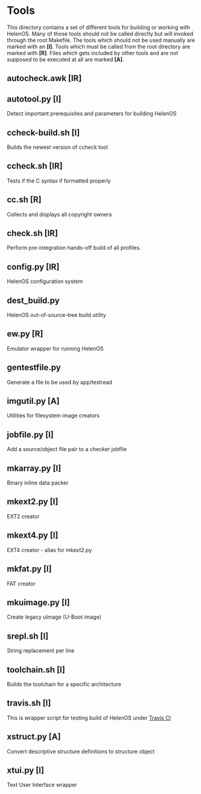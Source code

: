 # Tools

This directory contains a set of different tools for building or working with HelenOS. Many of those tools should not be called directly but will invoked through the root Makefile. The tools which should not be used manually are marked with an **[I]**. Tools which must be called from the root directory are marked with **[R]**. Files which gets included by other tools and are not supposed to be executed at all are marked **[A]**.


## autocheck.awk [IR]



## autotool.py [I]

Detect important prerequisites and parameters for building HelenOS

## ccheck-build.sh [I]

Builds the newest version of ccheck tool

## ccheck.sh [IR]

Tests if the C syntax if formatted properly

## cc.sh [R]

Collects and displays all copyright owners

## check.sh [IR]

Perform pre-integration hands-off build of all profiles.

## config.py [IR]

HelenOS configuration system

## dest_build.py

HelenOS out-of-source-tree build utility

## ew.py [R]

Emulator wrapper for running HelenOS

## gentestfile.py

Generate a file to be used by app/testread

## imgutil.py [A]

Utilities for filesystem image creators

## jobfile.py [I]

Add a source/object file pair to a checker jobfile

## mkarray.py [I]

Binary inline data packer

## mkext2.py [I]

EXT2 creator

## mkext4.py [I]

EXT4 creator - alias for mkext2.py

## mkfat.py [I]

FAT creator

## mkuimage.py [I]

Create legacy uImage (U-Boot image)

## srepl.sh [I]

String replacement per line

## toolchain.sh [I]

Builds the toolchain for a specific architecture

## travis.sh [I]

This is wrapper script for testing build of HelenOS under [Travis CI](https://travis-ci.org/HelenOS/helenos/)

## xstruct.py [A]

Convert descriptive structure definitions to structure object

## xtui.py [I]

Text User Interface wrapper
